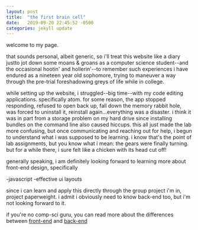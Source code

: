 ```yaml
---
layout: post
title:  "the first brain cell"
date:   2019-09-20 22:45:52 -0500
categories: jekyll update
---
```

welcome to my page.

that sounds personal, albeit generic, so i'll treat this website like a diary justto jot down some moans & groans as a computer science student--and the occasional hootin' and hollerin'--to remember such experiences i have endured as a nineteen year old sophomore, trying to maneuver a way through the pre-trial foreshadowing greys of life while in college.

while setting up the website, i struggled--big time--with my code editing applications. specifically atom. for some reason, the app stopped responding, refused to open back up, fall down the memory rabbit hole, was forced to uninstall it, reinstall again...everything was a disaster. i think it was in part from a storage problem on my hard drive since installing bundles on the command line also caused hiccups. this all just made the lab more confusing, but once communicating and reaching out for help, i begun to understand what i was supposed to be learning. i know that's the point of lab assignments, but you know what i mean: the gears were finally turning. but for a while there, i sure felt like a chicken with its head cut off!

generally speaking, i am definitely looking forward to learning more about front-end design, specifically

-javascript
-effective ui layouts

since i can learn and apply this directly through the group project i'm in, project paperweight. i admit i obviously need to know back-end too, but i'm not looking forward to it.

if you're no comp-sci guru, you can read more about the differences between [front-end](https://www.coursereport.com/blog/front-end-development-vs-back-end-development-where-to-start) and [back-end](https://www.upwork.com/hiring/development/a-beginners-guide-to-back-end-development/)
